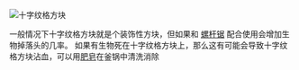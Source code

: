 ![十字纹格方块](block:betterwithmods:aesthetic)

一般情况下十字纹格方块就是个装饰性方块，但如果和 [螺杆锯](saw.md) 配合使用会增加生物掉落头的几率。
如果有生物死在十字纹格方块上，那么这有可能会导致十字纹格方块沾血，可以用[肥皂](../items/soap.md)在釜锅中清洗消除